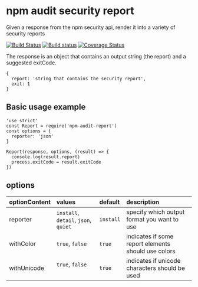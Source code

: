 # npm audit security report

Given a response from the npm security api, render it into a variety of security reports

[![Build Status](https://travis-ci.org/npm/npm-audit-report.svg?branch=master)](https://travis-ci.org/npm/npm-audit-report)
[![Build status](https://ci.appveyor.com/api/projects/status/qictiokvxmqkiuvi/branch/master?svg=true)](https://ci.appveyor.com/project/evilpacket/npm-audit-report/branch/master)
[![Coverage Status](https://coveralls.io/repos/github/npm/npm-audit-report/badge.svg?branch=master)](https://coveralls.io/github/npm/npm-audit-report?branch=master)

The response is an object that contains an output string (the report) and a suggested exitCode.
```
{
  report: 'string that contains the security report',
  exit: 1
}
```


## Basic usage example

```
'use strict'
const Report = require('npm-audit-report')
const options = {
  reporter: 'json'
}

Report(response, options, (result) => {
  console.log(result.report)
  process.exitCode = result.exitCode
})
```


## options

| optionContent        | values                               | default   | description |
| :---          | :---                                 | :---      |:--- |
| reporter      | `install`, `detail`, `json`, `quiet` | `install` | specify which output format you want to use |
| withColor     | `true`, `false`                      | `true`    | indicates if some report elements should use colors |
| withUnicode   | `true`, `false`                      | `true`    | indicates if unicode characters should be used|
